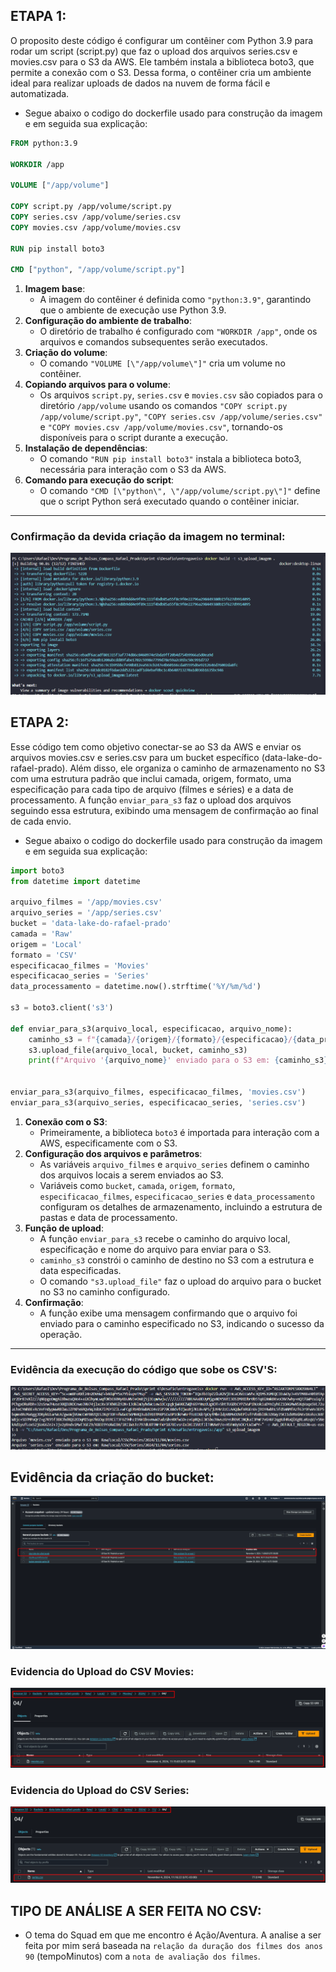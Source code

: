 ## ETAPA 1:

O proposito deste código é configurar um contêiner com Python 3.9 para rodar um script (script.py) que faz o upload dos arquivos series.csv e movies.csv para o S3 da AWS. Ele também instala a biblioteca boto3, que permite a conexão com o S3. Dessa forma, o contêiner cria um ambiente ideal para realizar uploads de dados na nuvem de forma fácil e automatizada.

- Segue abaixo o codigo do dockerfile usado para construção da imagem e em seguida sua explicação:

```Dockerfile 
FROM python:3.9

WORKDIR /app

VOLUME ["/app/volume"]

COPY script.py /app/volume/script.py
COPY series.csv /app/volume/series.csv 
COPY movies.csv /app/volume/movies.csv

RUN pip install boto3

CMD ["python", "/app/volume/script.py"]

```

1. **Imagem base**:
   - A imagem do contêiner é definida como `"python:3.9"`, garantindo que o ambiente de execução use Python 3.9.
2. **Configuração do ambiente de trabalho**:
   - O diretório de trabalho é configurado com `"WORKDIR /app"`, onde os arquivos e comandos subsequentes serão executados.
3. **Criação do volume**:
   - O comando `"VOLUME [\"/app/volume\"]"` cria um volume no contêiner.
4. **Copiando arquivos para o volume**:
   - Os arquivos `script.py`, `series.csv` e `movies.csv` são copiados para o diretório `/app/volume` usando os comandos `"COPY script.py /app/volume/script.py"`, `"COPY series.csv /app/volume/series.csv"` e `"COPY movies.csv /app/volume/movies.csv"`, tornando-os disponíveis para o script durante a execução.
5. **Instalação de dependências**:
   - O comando `"RUN pip install boto3"` instala a biblioteca boto3, necessária para interação com o S3 da AWS.
6. **Comando para execução do script**:
   - O comando `"CMD [\"python\", \"/app/volume/script.py\"]"` define que o script Python será executado quando o contêiner iniciar.

---

### Confirmação da devida criação da imagem no terminal:

![criacao_imagem](./../evidencias/02_criacao_imagem.png)



## ETAPA 2:

Esse código tem como objetivo conectar-se ao S3 da AWS e enviar os arquivos movies.csv e series.csv para um bucket específico (data-lake-do-rafael-prado). Além disso, ele organiza o caminho de armazenamento no S3 com uma estrutura padrão que inclui camada, origem, formato, uma especificação para cada tipo de arquivo (filmes e séries) e a data de processamento. A função `enviar_para_s3` faz o upload dos arquivos seguindo essa estrutura, exibindo uma mensagem de confirmação ao final de cada envio.

- Segue abaixo o codigo do dockerfile usado para construção da imagem e em seguida sua explicação:

```Python
import boto3
from datetime import datetime

arquivo_filmes = '/app/movies.csv'
arquivo_series = '/app/series.csv'
bucket = 'data-lake-do-rafael-prado'
camada = 'Raw'
origem = 'Local'
formato = 'CSV'
especificacao_filmes = 'Movies'
especificacao_series = 'Series'
data_processamento = datetime.now().strftime('%Y/%m/%d')

s3 = boto3.client('s3')

def enviar_para_s3(arquivo_local, especificacao, arquivo_nome):
    caminho_s3 = f"{camada}/{origem}/{formato}/{especificacao}/{data_processamento}/{arquivo_nome}"
    s3.upload_file(arquivo_local, bucket, caminho_s3)
    print(f"Arquivo '{arquivo_nome}' enviado para o S3 em: {caminho_s3}")


enviar_para_s3(arquivo_filmes, especificacao_filmes, 'movies.csv')
enviar_para_s3(arquivo_series, especificacao_series, 'series.csv')

```


1. **Conexão com o S3**:
   - Primeiramente, a biblioteca `boto3` é importada para interação com a AWS, especificamente com o S3.
2. **Configuração dos arquivos e parâmetros**:
   - As variáveis `arquivo_filmes` e `arquivo_series` definem o caminho dos arquivos locais a serem enviados ao S3.
   - Variáveis como `bucket`, `camada`, `origem`, `formato`, `especificacao_filmes`, `especificacao_series` e `data_processamento` configuram os detalhes de armazenamento, incluindo a estrutura de pastas e data de processamento.
3. **Função de upload**:
   - A função `enviar_para_s3` recebe o caminho do arquivo local, especificação e nome do arquivo para enviar para o S3.
   - `caminho_s3` constrói o caminho de destino no S3 com a estrutura e data especificadas.
   - O comando `"s3.upload_file"` faz o upload do arquivo para o bucket no S3 no caminho configurado.
4. **Confirmação**:
   - A função exibe uma mensagem confirmando que o arquivo foi enviado para o caminho especificado no S3, indicando o sucesso da operação.
 
 ---
### Evidência da execução do código que sobe os CSV'S:
![execucao_script](./../evidencias/04_codigo_upload_arquivos.png)

## Evidência da criação do bucket:
![criacao_bucket](./../evidencias/05_criacao_bucket.png)

### Evidencia do Upload do CSV Movies:
![upload_csv_movies](./../evidencias/06_csv_AWS_movies.png)

### Evidencia do Upload do CSV Series:
![upload_csv_series](./../evidencias/06_csv_AWS_series.png)


## TIPO DE ANÁLISE A SER FEITA NO CSV:

- O tema do Squad em que me encontro é Ação/Aventura. A analise a ser feita por mim será baseada na `relação da duração dos filmes dos anos 90` (tempoMinutos) com a `nota de avaliação dos filmes`.

#
